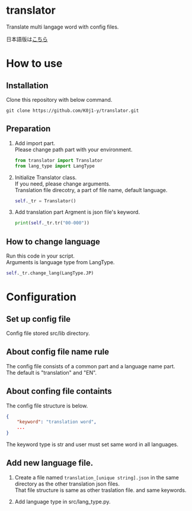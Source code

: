 # translator
Translate multi langage word with config files.

日本語版は[こちら](README_JP.md)

# How to use
## Installation
Clone this repository with below command.
```
git clone https://github.com/K0j1-y/translator.git
```
## Preparation
1. Add import part.  
    Please change path part with your environment.
    ```python
    from translator import Translator
    from lang_type import LangType
    ```
1. Initialize Translator class.  
    If you need, please change arguments.  
    Translation file direcotry, a part of file name, default language.
    ```python
    self._tr = Translator()
    ```
1. Add translation part
    Argment is json file's keyword.
    ```python
    print(self._tr.tr("00-000"))
    ```

## How to change language
Run this code in your script.  
Arguments is language type from LangType.
```python
self._tr.change_lang(LangType.JP)
```

# Configuration

## Set up config file
Config file stored src/lib directory.

## About config file name rule
The config file consists of a common part and a language name part.  
The default is "translation" and "EN".

## About confing file containts
The config file structure is below.
```json
{
    "keyword": "translation word",
    ...
}
```
The keyword type is str and user must set same word in all languages.

## Add new language file.
1. Create a file named `translation_[unique string].json` in the same directory as the other translation json files.  
That file structure is same as other traslation file. and same keywords.

1. Add language type in src/lang_type.py.

